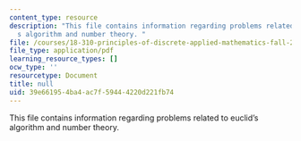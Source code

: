 ```yaml
---
content_type: resource
description: "This file contains information regarding problems related to euclid\u2019\
  s algorithm and number theory. "
file: /courses/18-310-principles-of-discrete-applied-mathematics-fall-2013/39e661954ba4ac7f59444220d221fb74_MIT18_310F13_rec10.pdf
file_type: application/pdf
learning_resource_types: []
ocw_type: ''
resourcetype: Document
title: null
uid: 39e66195-4ba4-ac7f-5944-4220d221fb74
---
```

This file contains information regarding problems related to euclid’s algorithm and number theory. 

